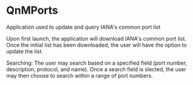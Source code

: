 QnMPorts
========

Application used to update and query IANA's common port list

Upon first launch, the application will download IANA's common port list.
Once the initial list has been downloaded, the user will have the option to update the list.

Searching:
The user may search based on a specified field (port number, description, protocol, and name).
Once a search field is slected, the user may then choose to search within a range of port numbers.
